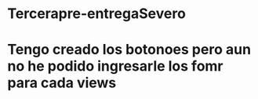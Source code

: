 # Tercerapre-entregaSevero
# Tengo creado los botonoes pero aun no he podido ingresarle los fomr para cada views 

